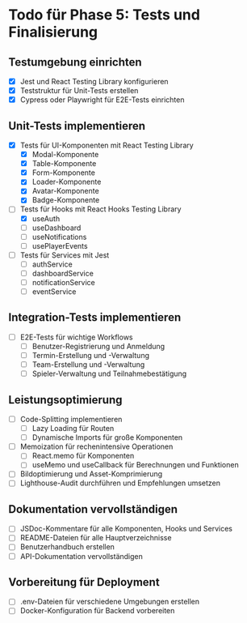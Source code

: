# Todo für Phase 5: Tests und Finalisierung

## Testumgebung einrichten
- [x] Jest und React Testing Library konfigurieren
- [x] Teststruktur für Unit-Tests erstellen
- [x] Cypress oder Playwright für E2E-Tests einrichten

## Unit-Tests implementieren
- [x] Tests für UI-Komponenten mit React Testing Library
  - [x] Modal-Komponente
  - [x] Table-Komponente
  - [x] Form-Komponente
  - [x] Loader-Komponente
  - [x] Avatar-Komponente
  - [x] Badge-Komponente
- [ ] Tests für Hooks mit React Hooks Testing Library
  - [x] useAuth
  - [ ] useDashboard
  - [ ] useNotifications
  - [ ] usePlayerEvents
- [ ] Tests für Services mit Jest
  - [ ] authService
  - [ ] dashboardService
  - [ ] notificationService
  - [ ] eventService

## Integration-Tests implementieren
- [ ] E2E-Tests für wichtige Workflows
  - [ ] Benutzer-Registrierung und Anmeldung
  - [ ] Termin-Erstellung und -Verwaltung
  - [ ] Team-Erstellung und -Verwaltung
  - [ ] Spieler-Verwaltung und Teilnahmebestätigung

## Leistungsoptimierung
- [ ] Code-Splitting implementieren
  - [ ] Lazy Loading für Routen
  - [ ] Dynamische Imports für große Komponenten
- [ ] Memoization für rechenintensive Operationen
  - [ ] React.memo für Komponenten
  - [ ] useMemo und useCallback für Berechnungen und Funktionen
- [ ] Bildoptimierung und Asset-Komprimierung
- [ ] Lighthouse-Audit durchführen und Empfehlungen umsetzen

## Dokumentation vervollständigen
- [ ] JSDoc-Kommentare für alle Komponenten, Hooks und Services
- [ ] README-Dateien für alle Hauptverzeichnisse
- [ ] Benutzerhandbuch erstellen
- [ ] API-Dokumentation vervollständigen

## Vorbereitung für Deployment
- [ ] .env-Dateien für verschiedene Umgebungen erstellen
- [ ] Docker-Konfiguration für Backend vorbereiten
